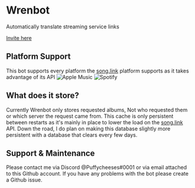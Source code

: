# Wrenbot

Automatically translate streaming service links

[Invite here](https://discordapp.com/oauth2/authorize?client_id=686462477956808742&permissions=8&scope=bot)

## Platform Support

This bot supports every platform the [song.link](song.link) platform supports as it takes advantage of its API
![Apple Music](https://i.imgur.com/qNJfifJ.jpg)
![Spotify](https://i.imgur.com/xEwsURu.jpg)

## What does it store?

Currently Wrenbot only stores requested albums, Not who requested them or which server the request came from. This cache is only persistent between restarts as it's mainly in place to lower the load on the [song.link](song.link) API. Down the road, I do plan on making this database slightly more persistent with a database that clears every few days.

## Support & Maintenance

Please contact me via Discord @Puffycheeses#0001 or via email attached to this Github account. If you have any problems with the bot please create a Github issue.

